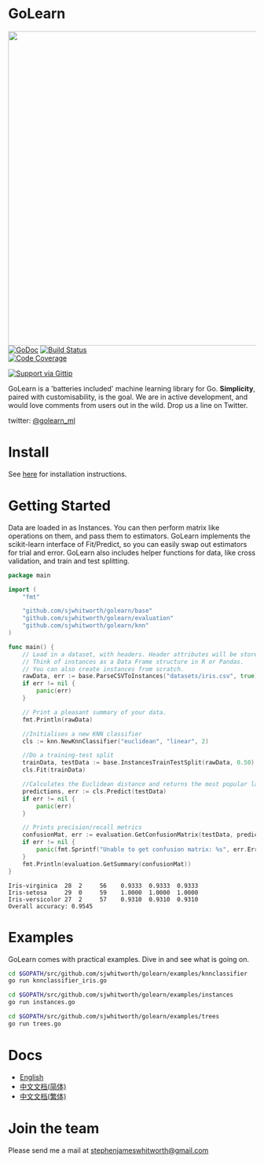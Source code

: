GoLearn
=======

<img src="https://github.com/sjwhitworth/golearn/assets/147308879/6ca34acb-9d81-4251-a8f1-c1e042de3a8f" width=640><br>
[![GoDoc](https://godoc.org/github.com/sjwhitworth/golearn?status.png)](https://godoc.org/github.com/sjwhitworth/golearn)
[![Build Status](https://travis-ci.org/sjwhitworth/golearn.png?branch=master)](https://travis-ci.org/sjwhitworth/golearn)<br>
[![Code Coverage](https://codecov.io/gh/sjwhitworth/golearn/branch/master/graph/badge.svg)](https://codecov.io/gh/sjwhitworth/golearn)

[![Support via Gittip](https://rawgithub.com/twolfson/gittip-badge/0.2.0/dist/gittip.png)](https://www.gittip.com/sjwhitworth/)

GoLearn is a 'batteries included' machine learning library for Go. **Simplicity**, paired with customisability, is the goal.
We are in active development, and would love comments from users out in the wild. Drop us a line on Twitter.

twitter: [@golearn_ml](http://www.twitter.com/golearn_ml)

Install
=======

See [here](https://github.com/sjwhitworth/golearn/wiki/Installation) for installation instructions.

Getting Started
=======

Data are loaded in as Instances. You can then perform matrix like operations on them, and pass them to estimators.
GoLearn implements the scikit-learn interface of Fit/Predict, so you can easily swap out estimators for trial and error.
GoLearn also includes helper functions for data, like cross validation, and train and test splitting.

```go
package main

import (
	"fmt"

	"github.com/sjwhitworth/golearn/base"
	"github.com/sjwhitworth/golearn/evaluation"
	"github.com/sjwhitworth/golearn/knn"
)

func main() {
	// Load in a dataset, with headers. Header attributes will be stored.
	// Think of instances as a Data Frame structure in R or Pandas.
	// You can also create instances from scratch.
	rawData, err := base.ParseCSVToInstances("datasets/iris.csv", true)
	if err != nil {
		panic(err)
	}

	// Print a pleasant summary of your data.
	fmt.Println(rawData)

	//Initialises a new KNN classifier
	cls := knn.NewKnnClassifier("euclidean", "linear", 2)

	//Do a training-test split
	trainData, testData := base.InstancesTrainTestSplit(rawData, 0.50)
	cls.Fit(trainData)

	//Calculates the Euclidean distance and returns the most popular label
	predictions, err := cls.Predict(testData)
	if err != nil {
		panic(err)
	}

	// Prints precision/recall metrics
	confusionMat, err := evaluation.GetConfusionMatrix(testData, predictions)
	if err != nil {
		panic(fmt.Sprintf("Unable to get confusion matrix: %s", err.Error()))
	}
	fmt.Println(evaluation.GetSummary(confusionMat))
}
```

```
Iris-virginica	28	2	  56	0.9333	0.9333  0.9333
Iris-setosa	    29	0	  59	1.0000  1.0000	1.0000
Iris-versicolor	27	2	  57	0.9310	0.9310  0.9310
Overall accuracy: 0.9545
```

Examples
========

GoLearn comes with practical examples. Dive in and see what is going on.

```bash
cd $GOPATH/src/github.com/sjwhitworth/golearn/examples/knnclassifier
go run knnclassifier_iris.go
```
```bash
cd $GOPATH/src/github.com/sjwhitworth/golearn/examples/instances
go run instances.go
```
```bash
cd $GOPATH/src/github.com/sjwhitworth/golearn/examples/trees
go run trees.go
```

Docs
====

 * [English](https://github.com/sjwhitworth/golearn/wiki)
 * [中文文档(简体)](doc/zh_CN/Home.md)
 * [中文文档(繁体)](doc/zh_TW/Home.md)

Join the team
=============

Please send me a mail at stephenjameswhitworth@gmail.com
